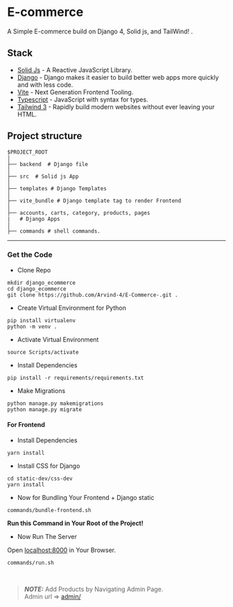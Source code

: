 # E-commerce

A Simple E-commerce build on Django 4, Solid js, and TailWind! .

## Stack

- [Solid Js](https://www.solidjs.com/) - A Reactive JavaScript Library.
- [Django](https://www.djangoproject.com/) - Django makes it easier to build better web apps more quickly and with less code.
- [Vite](https://vitejs.dev/) - Next Generation Frontend Tooling.
- [Typescript](https://www.typescriptlang.org/) - JavaScript with syntax for types.
- [Tailwind 3](https://tailwindcss.com/) - Rapidly build modern websites without ever leaving your HTML.

### 

## Project structure

```
$PROJECT_ROOT
│  
├── backend  # Django file
│  
├── src  # Solid js App
│   
├── templates # Django Templates
│   
├── vite_bundle # Django template tag to render Frontend
│   
├── accounts, carts, category, products, pages 
|	# Django Apps
│   
├── commands # shell commands.
```
---

### Get the Code

- Clone Repo

```
mkdir django_ecommerce
cd django_ecommerce
git clone https://github.com/Arvind-4/E-Commerce-.git .
```
- Create Virtual Environment for Python

```
pip install virtualenv
python -m venv .
```

- Activate Virtual Environment

```
source Scripts/activate
```

- Install Dependencies

```
pip install -r requirements/requirements.txt
```

- Make Migrations

```
python manage.py makemigrations
python manage.py migrate
```

####  For Frontend

- Install Dependencies

```
yarn install
```
- Install CSS for Django 

```
cd static-dev/css-dev
yarn install
```
- Now for Bundling Your Frontend + Django static

```
commands/bundle-frontend.sh 
```

**Run this Command in Your Root of the Project!**

- Now Run The Server

Open [localhost:8000](http://localhost:8000/) in Your Browser.
```
commands/run.sh 
```
<br/>

> **_NOTE:_**     Add Products by Navigating  Admin Page. <br/>
> Admin url => [admin/](http://localhost:8000/admin/)

